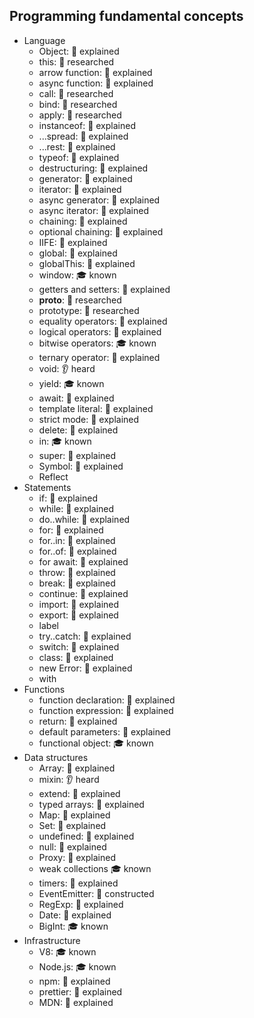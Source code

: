 ## Programming fundamental concepts
- Language
  - Object: 🙋 explained
  - this: 🔬 researched
  - arrow function: 🙋 explained
  - async function: 🙋 explained
  - call: 🔬 researched
  - bind: 🔬 researched
  - apply: 🔬 researched
  - instanceof: 🙋 explained
  - ...spread: 🙋 explained
  - ...rest: 🙋 explained
  - typeof: 🙋 explained
  - destructuring: 🙋 explained
  - generator: 🙋 explained
  - iterator: 🙋 explained
  - async generator: 🙋 explained
  - async iterator: 🙋 explained
  - chaining: 🙋 explained
  - optional chaining: 🙋 explained
  - IIFE: 🙋 explained
  - global: 🙋 explained
  - globalThis: 🙋 explained
  - window: 🎓 known
  - getters and setters: 🙋 explained
  - __proto__: 🔬 researched
  - prototype: 🔬 researched
  - equality operators: 🙋 explained
  - logical operators: 🙋 explained
  - bitwise operators: 🎓 known
  - ternary operator: 🙋 explained
  - void: 👂 heard
  - yield: 🎓 known
  - await: 🙋 explained
  - template literal: 🙋 explained
  - strict mode: 🙋 explained
  - delete: 🙋 explained
  - in: 🎓 known
  - super: 🙋 explained
  - Symbol: 🙋 explained
  - Reflect
- Statements
  - if: 🙋 explained
  - while: 🙋 explained
  - do..while: 🙋 explained
  - for: 🙋 explained
  - for..in: 🙋 explained
  - for..of: 🙋 explained
  - for await: 🙋 explained
  - throw: 🙋 explained
  - break: 🙋 explained
  - continue: 🙋 explained
  - import: 🙋 explained
  - export: 🙋 explained
  - label
  - try..catch: 🙋 explained
  - switch: 🙋 explained
  - class: 🙋 explained
  - new Error: 🙋 explained
  - with
- Functions
  - function declaration: 🙋 explained
  - function expression: 🙋 explained
  - return: 🙋 explained
  - default parameters: 🙋 explained
  - functional object: 🎓 known
- Data structures
  - Array: 🙋 explained
  - mixin: 👂 heard
  - extend: 🙋 explained
  - typed arrays: 🙋 explained
  - Map: 🙋 explained
  - Set: 🙋 explained
  - undefined: 🙋 explained
  - null: 🙋 explained
  - Proxy: 🙋 explained
  - weak collections 🎓 known
  - timers: 🙋 explained
  - EventEmitter: 🚀 constructed
  - RegExp: 🙋 explained
  - Date: 🙋 explained
  - BigInt: 🎓 known
- Infrastructure
  - V8: 🎓 known
  - Node.js: 🎓 known
  - npm:  🙋 explained
  - prettier: 🙋 explained
  - MDN: 🙋 explained
